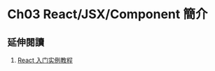 # Ch03 React/JSX/Component 簡介


## 延伸閱讀
1. [React 入门实例教程](http://www.ruanyifeng.com/blog/2015/03/react.html)
